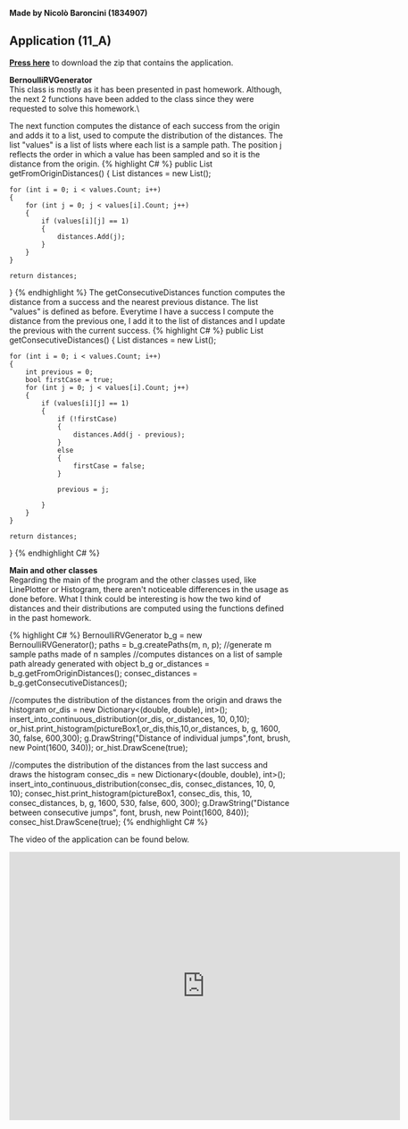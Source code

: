 **Made by Nicolò Baroncini (1834907)**
## Application (11_A)
**[Press here](https://drive.google.com/file/d/1A6UO7MaP9Wd3to77-x3QmmE3_qcWIOAV/view?usp=sharing)** to download the zip that contains the application. 

**BernoulliRVGenerator**\
This class is mostly as it has been presented in past homework. Although, the next 2 functions have been added to the class since they were requested to solve this homework.\

The next function computes the distance of each success from the origin and adds it to a list, used to compute the distribution of the distances. The list "values" is a list of lists where each list is a sample path. The position j reflects the order in which a value has been sampled and so it is the distance from the origin.
{% highlight C# %}
public List<double> getFromOriginDistances()
{
    List<double> distances = new List<double>();

    for (int i = 0; i < values.Count; i++)
    {
        for (int j = 0; j < values[i].Count; j++)
        {
            if (values[i][j] == 1)
            {
                distances.Add(j);
            }
        }
    }

    return distances;
}
{% endhighlight %}
The getConsecutiveDistances function computes the distance from a success and the nearest previous distance. The list "values" is defined as before. Everytime I have a success I compute the distance from the previous one, I add it to the list of distances and I update the previous with the current success.
{% highlight C# %}
public List<double> getConsecutiveDistances()
{
    List<double> distances = new List<double>();

    for (int i = 0; i < values.Count; i++)
    {
        int previous = 0;
        bool firstCase = true;
        for (int j = 0; j < values[i].Count; j++)
        {
            if (values[i][j] == 1)
            {
                if (!firstCase)
                {
                    distances.Add(j - previous);
                }
                else
                {
                    firstCase = false;
                }

                previous = j;

            }
        }
    }

    return distances;
}
{% endhighlight C# %}

**Main and other classes**\
Regarding the main of the program and the other classes used, like LinePlotter or Histogram, there aren't noticeable differences in the usage as done before. What I think could be interesting is how the two kind of distances and their distributions are computed using the functions defined in the past homework.

{% highlight C# %}
BernoulliRVGenerator b_g = new BernoulliRVGenerator();
paths = b_g.createPaths(m, n, p); //generate m sample paths made of n samples
//computes distances on a list of sample path already generated with object b_g
or_distances = b_g.getFromOriginDistances();
consec_distances = b_g.getConsecutiveDistances();

//computes the distribution of the distances from the origin and draws the histogram
or_dis = new Dictionary<(double, double), int>();
insert_into_continuous_distribution(or_dis, or_distances, 10, 0,10);
or_hist.print_histogram(pictureBox1,or_dis,this,10,or_distances, b, g, 1600, 30, false, 600,300);
g.DrawString("Distance of individual jumps",font, brush, new Point(1600, 340));
or_hist.DrawScene(true);

//computes the distribution of the distances from the last success and draws the histogram
consec_dis = new Dictionary<(double, double), int>();
insert_into_continuous_distribution(consec_dis, consec_distances, 10, 0, 10);
consec_hist.print_histogram(pictureBox1, consec_dis, this, 10, consec_distances, b, g, 1600, 530, false, 600, 300);
g.DrawString("Distance between consecutive jumps", font, brush, new Point(1600, 840));
consec_hist.DrawScene(true);
{% endhighlight C# %}

The video of the application can be found below.
<iframe src="https://user-images.githubusercontent.com/78324346/142034939-dcd618e0-83ec-493a-ac40-28b27aa48090.mp4" width="700" height="480" frameborder="0" allowfullscreen=""> </iframe>

